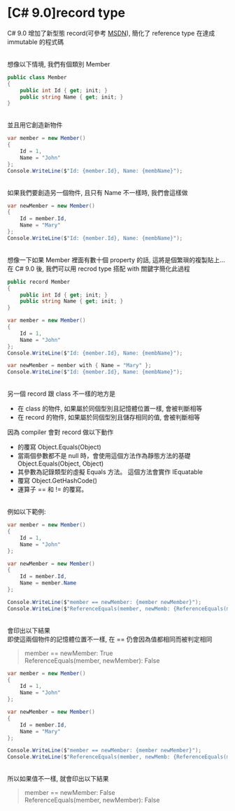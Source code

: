 # [C# 9.0]record type

C# 9.0 增加了新型態 record(可參考 [MSDN](https://docs.microsoft.com/zh-tw/dotnet/csharp/language-reference/builtin-types/record)), 簡化了 reference type 在達成 immutable 的程式碼

<br/>想像以下情境, 我們有個類別 Member

```csharp
public class Member
{
    public int Id { get; init; }
    public string Name { get; init; }
}
```

<br/>並且用它創造新物件

```csharp
var member = new Member()
{
    Id = 1,
    Name = "John"
};
Console.WriteLine($"Id: {member.Id}, Name: {membName}");
```

<br/>如果我們要創造另一個物件, 且只有 Name 不一樣時, 我們會這樣做

```csharp
var newMember = new Member()
{
    Id = member.Id,
    Name = "Mary"
};
Console.WriteLine($"Id: {member.Id}, Name: {membName}");
```

<br/>想像一下如果 Member 裡面有數十個 property 的話, 這將是個繁瑣的複製貼上...
<br/>在 C# 9.0 後, 我們可以用 recrod type 搭配 with 關鍵字簡化此過程

```csharp
public record Member
{
    public int Id { get; init; }
    public string Name { get; init; }
}
```

```csharp
var member = new Member()
{
    Id = 1,
    Name = "John"
};
Console.WriteLine($"Id: {member.Id}, Name: {membName}");

var newMember = member with { Name = "Mary" };
Console.WriteLine($"Id: {member.Id}, Name: {membName}");
```

<br/>另一個 record 跟 class 不一樣的地方是
- 在 class 的物件, 如果屬於同個型別且記憶體位置一樣, 會被判斷相等
- 在 record 的物件, 如果屬於同個型別且儲存相同的值, 會被判斷相等

因為 compiler 會對 record 做以下動作
- 的覆寫 Object.Equals(Object)
- 當兩個參數都不是 null 時，會使用這個方法作為靜態方法的基礎 Object.Equals(Object, Object)
- 其參數為記錄類型的虛擬 Equals 方法。 這個方法會實作 IEquatable<T>
- 覆寫 Object.GetHashCode()
- 運算子 == 和 != 的覆寫。

<br/>例如以下範例:

```csharp
var member = new Member()
{
    Id = 1,
    Name = "John"
};

var newMember = new Member()
{
    Id = member.Id,
    Name = member.Name
};

Console.WriteLine($"member == newMember: {member newMember}");
Console.WriteLine($"ReferenceEquals(member, newMemb: {ReferenceEquals(member, newMember)}");
```

<br/>會印出以下結果
<br/>即使這兩個物件的記憶體位置不一樣, 在 == 仍會因為值都相同而被判定相同
>member == newMember: True
<br/>ReferenceEquals(member, newMember): False


```csharp
var member = new Member()
{
    Id = 1,
    Name = "John"
};

var newMember = new Member()
{
    Id = member.Id,
    Name = "Mary"
};

Console.WriteLine($"member == newMember: {member newMember}");
Console.WriteLine($"ReferenceEquals(member, newMemb: {ReferenceEquals(member, newMember)}");
```

<br/>所以如果值不一樣, 就會印出以下結果
>member == newMember: False
<br/>ReferenceEquals(member, newMember): False